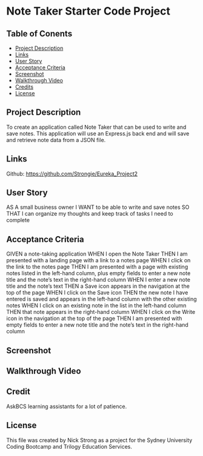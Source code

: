 # Note Taker Starter Code Project

## Table of Conents

- [Project Description](#project-description)
- [Links](#links)
- [User Story](#user-story)
- [Acceptance Criteria](#acceptance-criteria)
- [Screenshot](#screenshot)
- [Walkthrough Video](#walkthrough-video)
- [Credits](#credits)
- [License](#license)





## Project Description

To create an application called Note Taker that can be used to write and save notes. This application will use an Express.js back end and will save and retrieve note data from a JSON file.

## Links

Github: https://github.com/Strongie/Eureka_Project2



## User Story

AS A small business owner
I WANT to be able to write and save notes
SO THAT I can organize my thoughts and keep track of tasks I need to complete

## Acceptance Criteria

GIVEN a note-taking application
WHEN I open the Note Taker
THEN I am presented with a landing page with a link to a notes page
WHEN I click on the link to the notes page
THEN I am presented with a page with existing notes listed in the left-hand column, plus empty fields to enter a new note title and the note’s text in the right-hand column
WHEN I enter a new note title and the note’s text
THEN a Save icon appears in the navigation at the top of the page
WHEN I click on the Save icon
THEN the new note I have entered is saved and appears in the left-hand column with the other existing notes
WHEN I click on an existing note in the list in the left-hand column
THEN that note appears in the right-hand column
WHEN I click on the Write icon in the navigation at the top of the page
THEN I am presented with empty fields to enter a new note title and the note’s text in the right-hand column

## Screenshot

## Walkthrough Video

## Credit

AskBCS learning assistants for a lot of patience.

## License

This file was created by Nick Strong as a project for the Sydney University Coding Bootcamp and Trilogy Education Services.
